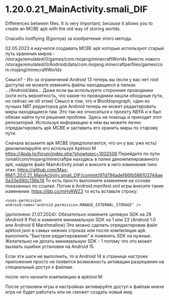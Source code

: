 # 1.20.0.21_MainActivity.smali_DIF
Differences between files. It is very important, because it allows you to create an MCBE apk with the old way of storing worlds.

Спасибо inotflying (Egornya) за изобретение этого метода.

02.05.2023 я научился создавать MCBE apk которые используют старый путь хранения миров - /storage/emulated/0/games/com.mojang/minecraftWorlds
Вместо нового /storage/emulated/0/Android/data/com.mojang.minecraftpe/files/games/com.mojang/minecraftWorlds

Смысл? - Из-за ограничений Android 13 теперь вы (если у вас нет root доступа) не можете изменять файлы находящиеся в папках  .../Android/data... Даже если вы используете сторонние проводники (хотя есть вероятность, что какие-то проводники нашли обходные пути, но сейчас не об этом)
Смысл в том, что и Blocktopograph, один из лучших NBT редакторов для Android теперь не может редактировать миры находящиеся там. Это так-же относиться к проекту NEFA и я был обязан найти пути решения проблем.
Здесь на помощь и приходит этот репозиторий. Используя информацию в нëм вы можете лично отредактировать apk MCBE и заставить его хранить миры по старому пути.

Сначала возьмите apk MCBE (предполагается, что он у вас уже есть) декомпилируйте его используя Apktool M https://4pda.to/forum/index.php?showtopic=1002506
Перейдите по пути /smali/com/mojang/minecraftpe находясь в папке декомпилированного apk, найдите файл  MainActivity.smali и внесите в него изменения типо этих: https://github.com/Max-RM/1.20.0.21_MainActivity.smali_DIF/commit/97d794adef66fb586103744ae0a33e090c136b74
То есть просто выполните изменения на основе показанных по ссылке.
Потом в Android.manifest.xml игры внесите такие изменения: https://ibb.co/mHyRWZ3 то есть вставьте строку: 

``<uses-permission 
    	android:name="android.permission.MANAGE_EXTERNAL_STORAGE" />``

(дополнено 21.07.2024):
Обязательно измените целевую SDK на 28 (Android 9 Pie)
и измените минимальную SDK на 1 или 23 (Android 1.0 или Android 6 Marshmallow)
Это можно сделать отредактировав файл apktool.json в самых нижних строках или после компиляции apk выполнить "Быстрое редактирование" и поменять SDK на нужные. Желательно не делать минимальную SDK - 1 потому что это может вызвать ошибки установки на Android 15.

Если эти шаги не выполнить, то в Android 14 в странице настроек приложения просто не появится возможность активации разрешения на специальный доступ к файлам.

после чего начните компиляцию в apktool M.

После установки игры в настройках активируйте доступ к файлам иначе игра не будет работать или не сможет создать новый мир.
